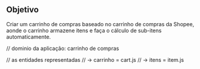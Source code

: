 ## Objetivo

Criar um carrinho de compras baseado no carrinho de compras da Shopee, aonde o carrinho armazene itens e faça o cálculo de sub-itens automaticamente.

// dominio da aplicação: carrinho de compras

// as entidades representadas
// -> carrinho =  cart.js
// -> itens = item.js
